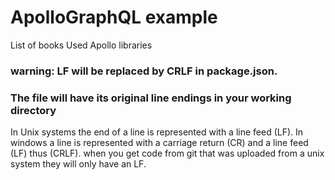 # ApolloGraphQL example
 List of books
 Used Apollo libraries

### warning: LF will be replaced by CRLF in package.json.
### The file will have its original line endings in your working directory

In Unix systems the end of a line is represented with a line feed (LF). In windows a line is represented with a carriage return (CR) and a line feed (LF) thus (CRLF). when you get code from git that was uploaded from a unix system they will only have an LF.